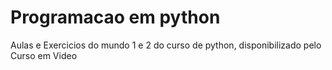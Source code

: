 # Programacao em python
 Aulas e Exercicios do mundo 1 e 2 do curso de python, disponibilizado pelo Curso em Video
